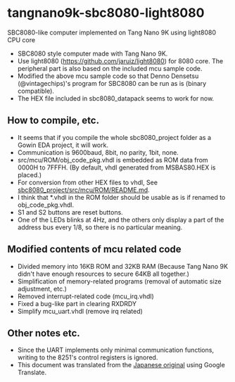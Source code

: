 # tangnano9k-sbc8080-light8080
SBC8080-like computer implemented on Tang Nano 9K using light8080 CPU core

- SBC8080 style computer made with Tang Nano 9K.
- Use light8080 (https://github.com/jaruiz/light8080) for 8080 core. The peripheral part is also based on the included mcu sample code.
- Modified the above mcu sample code so that Denno Densetsu (@vintagechips)'s program for SBC8080 can be run as is (binary compatible).
- The HEX file included in sbc8080_datapack seems to work for now.

## How to compile, etc.
- It seems that if you compile the whole sbc8080_project folder as a Gowin EDA project, it will work.
- Communication is 9600baud, 8bit, no parity, 1bit, none.
- src/mcu/ROM/obj_code_pkg.vhdl is embedded as ROM data from 0000H to 7FFFH. (By default, vhdl generated from MSBAS80.HEX is placed.)
- For conversion from other HEX files to vhdl,
See [sbc8080_project/src/mcu/ROM/README.md](sbc8080_project/src/mcu/ROM/README.md).
- I think that *.vhdl in the ROM folder should be usable as is if renamed to obj_code_pkg.vhdl.
- S1 and S2 buttons are reset buttons.
- One of the LEDs blinks at 4Hz, and the others only display a part of the address bus every 1/8, so there is no particular meaning.

## Modified contents of mcu related code
- Divided memory into 16KB ROM and 32KB RAM (Because Tang Nano 9K didn't have enough resources to secure 64KB all together.)
- Simplification of memory-related programs (removal of automatic size adjustment, etc.)
- Removed interrupt-related code (mcu_irq.vhdl)
- Fixed a bug-like part in clearing RXDRDY
- Simplify mcu_uart.vhdl (remove irq related)

## Other notes etc.
- Since the UART implements only minimal communication functions, writing to the 8251's control registers is ignored.
- This document was translated from the [Japanese original](README.jp.md) using Google Translate.